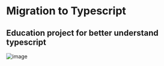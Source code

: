 # Migration to Typescript

## Education project for better understand typescript
![image](https://user-images.githubusercontent.com/85354736/163567220-68872ae8-b6b5-4e01-9f06-492fa76ade8f.png)
